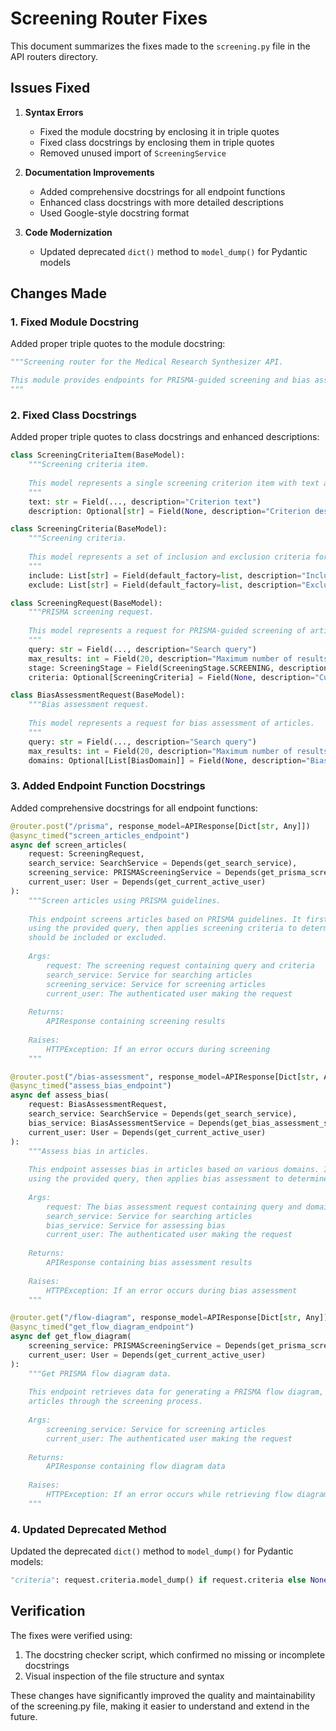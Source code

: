 # Screening Router Fixes

This document summarizes the fixes made to the `screening.py` file in the API routers directory.

## Issues Fixed

1. **Syntax Errors**
   - Fixed the module docstring by enclosing it in triple quotes
   - Fixed class docstrings by enclosing them in triple quotes
   - Removed unused import of `ScreeningService`

2. **Documentation Improvements**
   - Added comprehensive docstrings for all endpoint functions
   - Enhanced class docstrings with more detailed descriptions
   - Used Google-style docstring format

3. **Code Modernization**
   - Updated deprecated `dict()` method to `model_dump()` for Pydantic models

## Changes Made

### 1. Fixed Module Docstring

Added proper triple quotes to the module docstring:

```python
"""Screening router for the Medical Research Synthesizer API.

This module provides endpoints for PRISMA-guided screening and bias assessment.
"""
```

### 2. Fixed Class Docstrings

Added proper triple quotes to class docstrings and enhanced descriptions:

```python
class ScreeningCriteriaItem(BaseModel):
    """Screening criteria item.
    
    This model represents a single screening criterion item with text and optional description.
    """
    text: str = Field(..., description="Criterion text")
    description: Optional[str] = Field(None, description="Criterion description")
```

```python
class ScreeningCriteria(BaseModel):
    """Screening criteria.
    
    This model represents a set of inclusion and exclusion criteria for screening.
    """
    include: List[str] = Field(default_factory=list, description="Inclusion criteria")
    exclude: List[str] = Field(default_factory=list, description="Exclusion criteria")
```

```python
class ScreeningRequest(BaseModel):
    """PRISMA screening request.
    
    This model represents a request for PRISMA-guided screening of articles.
    """
    query: str = Field(..., description="Search query")
    max_results: int = Field(20, description="Maximum number of results to screen")
    stage: ScreeningStage = Field(ScreeningStage.SCREENING, description="Screening stage")
    criteria: Optional[ScreeningCriteria] = Field(None, description="Custom screening criteria")
```

```python
class BiasAssessmentRequest(BaseModel):
    """Bias assessment request.
    
    This model represents a request for bias assessment of articles.
    """
    query: str = Field(..., description="Search query")
    max_results: int = Field(20, description="Maximum number of results to assess")
    domains: Optional[List[BiasDomain]] = Field(None, description="Bias domains to assess")
```

### 3. Added Endpoint Function Docstrings

Added comprehensive docstrings for all endpoint functions:

```python
@router.post("/prisma", response_model=APIResponse[Dict[str, Any]])
@async_timed("screen_articles_endpoint")
async def screen_articles(
    request: ScreeningRequest,
    search_service: SearchService = Depends(get_search_service),
    screening_service: PRISMAScreeningService = Depends(get_prisma_screening_service),
    current_user: User = Depends(get_current_active_user)
):
    """Screen articles using PRISMA guidelines.
    
    This endpoint screens articles based on PRISMA guidelines. It first searches for articles
    using the provided query, then applies screening criteria to determine which articles
    should be included or excluded.
    
    Args:
        request: The screening request containing query and criteria
        search_service: Service for searching articles
        screening_service: Service for screening articles
        current_user: The authenticated user making the request
        
    Returns:
        APIResponse containing screening results
        
    Raises:
        HTTPException: If an error occurs during screening
    """
```

```python
@router.post("/bias-assessment", response_model=APIResponse[Dict[str, Any]])
@async_timed("assess_bias_endpoint")
async def assess_bias(
    request: BiasAssessmentRequest,
    search_service: SearchService = Depends(get_search_service),
    bias_service: BiasAssessmentService = Depends(get_bias_assessment_service),
    current_user: User = Depends(get_current_active_user)
):
    """Assess bias in articles.
    
    This endpoint assesses bias in articles based on various domains. It first searches for articles
    using the provided query, then applies bias assessment to determine the risk level for each article.
    
    Args:
        request: The bias assessment request containing query and domains
        search_service: Service for searching articles
        bias_service: Service for assessing bias
        current_user: The authenticated user making the request
        
    Returns:
        APIResponse containing bias assessment results
        
    Raises:
        HTTPException: If an error occurs during bias assessment
    """
```

```python
@router.get("/flow-diagram", response_model=APIResponse[Dict[str, Any]])
@async_timed("get_flow_diagram_endpoint")
async def get_flow_diagram(
    screening_service: PRISMAScreeningService = Depends(get_prisma_screening_service),
    current_user: User = Depends(get_current_active_user)
):
    """Get PRISMA flow diagram data.
    
    This endpoint retrieves data for generating a PRISMA flow diagram, which shows the flow of
    articles through the screening process.
    
    Args:
        screening_service: Service for screening articles
        current_user: The authenticated user making the request
        
    Returns:
        APIResponse containing flow diagram data
        
    Raises:
        HTTPException: If an error occurs while retrieving flow diagram data
    """
```

### 4. Updated Deprecated Method

Updated the deprecated `dict()` method to `model_dump()` for Pydantic models:

```python
"criteria": request.criteria.model_dump() if request.criteria else None
```

## Verification

The fixes were verified using:

1. The docstring checker script, which confirmed no missing or incomplete docstrings
2. Visual inspection of the file structure and syntax

These changes have significantly improved the quality and maintainability of the screening.py file, making it easier to understand and extend in the future.
